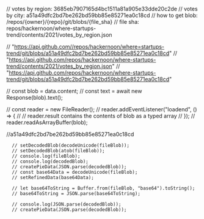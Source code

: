// votes by region: 3685eb7907165d4bc1511a81a905e33dde20c2de
// votes by city: a51a49dfc2bd7be262bd59bb85e85271ea0c18cd
// how to get blob: /repos/{owner}/{repo}/git/blobs/{file_sha}
// file sha: repos/hackernoon/where-startups-trend/contents/2021/votes_by_region.json

// "https://api.github.com//repos/hackernoon/where=startups-trend/git/blobs/a51a49dfc2bd7be262bd59bb85e85271ea0c18cd"
// "https://api.github.com/repos/hackernoon/where-startups-trend/contents/2021/votes_by_region.json"
// "https://api.github.com/repos/hackernoon/where-startups-trend/git/blobs/a51a49dfc2bd7be262bd59bb85e85271ea0c18cd"

// const blob = data.content;
// const text = await new Response(blob).text();

// const reader = new FileReader();
// reader.addEventListener("loadend", () => {
// // reader.result contains the contents of blob as a typed array
// });
// reader.readAsArrayBuffer(blob);

//a51a49dfc2bd7be262bd59bb85e85271ea0c18cd

      // setDecodedBlob(decodeUnicode(fileBlob));
      // setDecodedBlob(atob(fileBlob));
      // console.log(fileBlob);
      // console.log(decodedBlob);
      // createPieData(JSON.parse(decodedBlob));
      // const base64Data = decodeUnicode(fileBlob);
      // setRefinedData(base64Data);

      // let base64ToString = Buffer.from(fileBlob, "base64").toString();
      // base64ToString = JSON.parse(base64ToString);

      // console.log(JSON.parse(decodedBlob));
      // createPieData(JSON.parse(decodedBlob));

